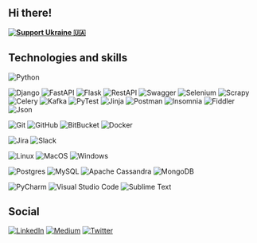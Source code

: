 ## Hi there!

**[![Support Ukraine 🇺🇦](https://img.shields.io/badge/Support-Ukraine-FFCC00.svg?style=for-the-badge&color=FFCC00&labelColor=0057b7)](https://savelife.in.ua/)**



## Technologies and skills

![Python](https://img.shields.io/badge/python-0174DF?style=for-the-badge&logo=python&logoColor=ffdd54)

![Django](https://img.shields.io/badge/django-088A08?style=for-the-badge&logo=django&logoColor=white)
![FastAPI](https://img.shields.io/badge/fastapi-088A08?style=for-the-badge&logo=fastapi&logoColor=white)
![Flask](https://img.shields.io/badge/Flask-088A85?style=for-the-badge&logo=flask&logoColor=white)
![RestAPI](https://img.shields.io/badge/RestAPI-01A9DB?style=for-the-badge&logo=RestAPI&logoColor=white)
![Swagger](https://img.shields.io/badge/Swagger-088A08?style=for-the-badge&logo=swagger&logoColor=white)
![Selenium](https://img.shields.io/badge/selenium-3ADF00?style=for-the-badge&logo=selenium&logoColor=white)
![Scrapy](https://img.shields.io/badge/Scrapy-%234ea44b.svg?style=for-the-badge&logo=Scrapy&logoColor=white)
![Celery](https://img.shields.io/badge/Celery-%234ea44b.svg?style=for-the-badge&logo=Celery&logoColor=white)
![Kafka](https://img.shields.io/badge/Kafka-%234ea44b.svg?style=for-the-badge&logo=Kafka&logoColor=white)
![PyTest](https://img.shields.io/badge/pytest-01A9DB?style=for-the-badge&logo=pytest&logoColor=white)
![Jinja](https://img.shields.io/badge/Jinja-8A0808?style=for-the-badge&logo=Jinja&logoColor=white)
![Postman](https://img.shields.io/badge/Postman-FF8000?style=for-the-badge&logo=Postman&logoColor=white)
![Insomnia](https://img.shields.io/badge/Insomnia-%2340f.svg?style=for-the-badge&logo=Insomnia&logoColor=white)
![Fiddler](https://img.shields.io/badge/Fiddler-8A0808?style=for-the-badge&logo=Fiddler&logoColor=white)
![Json](https://img.shields.io/badge/Json-6E6E6E?style=for-the-badge&logo=json&logoColor=white)

![Git](https://img.shields.io/badge/git-FF8000?style=for-the-badge&logo=git&logoColor=white)
![GitHub](https://img.shields.io/badge/github-585858?style=for-the-badge&logo=github&logoColor=white)
![BitBucket](https://img.shields.io/badge/bitbucket-0080FF?style=for-the-badge&logo=bitbucket&logoColor=white)
![Docker](https://img.shields.io/badge/Docker-0080FF?style=for-the-badge&logo=docker&logoColor=white)

![Jira](https://img.shields.io/badge/Jira-0080FF?style=for-the-badge&logo=Jira&logoColor=white)
![Slack](https://img.shields.io/badge/Slack-0080FF?style=for-the-badge&logo=Slack&logoColor=white)

![Linux](https://img.shields.io/badge/Linux-0080FF?style=for-the-badge&logo=Linux&logoColor=white)
![MacOS](https://img.shields.io/badge/MacOS-0080FF?style=for-the-badge&logo=MacOS&logoColor=white)
![Windows](https://img.shields.io/badge/Windows-0080FF?style=for-the-badge&logo=Windows&logoColor=white)

![Postgres](https://img.shields.io/badge/postgres-%2332316192.svg?style=for-the-badge&logo=postgresql&logoColor=white)
![MySQL](https://img.shields.io/badge/mysql-%2340f.svg?style=for-the-badge&logo=mysql&logoColor=white)
![Apache Cassandra](https://img.shields.io/badge/Apache%20Cassandra-81DAF5?style=for-the-badge&logo=ApacheCassandra&logoColor=white)
![MongoDB](https://img.shields.io/badge/MongoDB-%234ea44b.svg?style=for-the-badge&logo=mongodb&logoColor=white)

![PyCharm](https://img.shields.io/badge/PyCharm-0B610B.svg?style=for-the-badge&logo=PyCharm&logoColor=white)
![Visual Studio Code](https://img.shields.io/badge/Visual%20Studio%20Code-0078d7.svg?style=for-the-badge&logo=visual-studio-code&logoColor=white)
![Sublime Text](https://img.shields.io/badge/Sublime%20Text-DBA901.svg?style=for-the-badge&logo=SublimeText&logoColor=white)



## Social
[![LinkedIn](https://img.shields.io/badge/LinkedIn-0101DF?style=for-the-badge&logo=LinkedIn&logoColor=white)](https://www.linkedin.com/in/vladyslav-bashtannyk/)
[![Medium](https://img.shields.io/badge/Medium-2CA5E0?style=for-the-badge&logo=Medium&logoColor=white)](https://medium.com/@vlad.bashtannyk)
[![Twitter](https://img.shields.io/badge/Twitter-%23E4405F.svg?style=for-the-badge&logo=Twitter&logoColor=white)](https://twitter.com/VladyslavBasht2)
